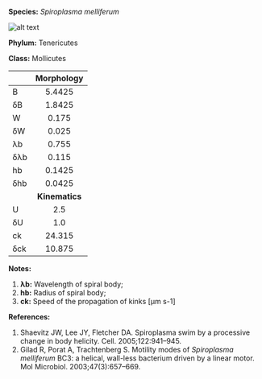 **Species:** *Spiroplasma melliferum*

![alt text](https://github.com/marcos-fvr/BOSO-micro/blob/main/9-Figures/Spiroplasma_melliferum.png)

**Phylum:** Tenericutes

**Class:** Mollicutes

|     | **Morphology** |
|:--- | :------------: |
| B   | 5.4425 |
| δB  | 1.8425 |
| W   | 0.175 |
| δW  | 0.025 |
| λb  | 0.755 |
| δλb | 0.115 |
| hb  | 0.1425 |
| δhb | 0.0425 |
|     | **Kinematics** |
| U   | 2.5 |
| δU  | 1.0 |
| ck  | 24.315 |
| δck | 10.875 |

**Notes:**

1. **λb:** Wavelength of spiral body;
1. **hb:** Radius of spiral body;
1. **ck:** Speed of the propagation of kinks [µm s-1]

**References:**

1. Shaevitz JW, Lee JY, Fletcher DA.  Spiroplasma swim by a processive change in body helicity.  Cell. 2005;122:941–945.
1. Gilad R, Porat A, Trachtenberg S.  Motility modes of *Spiroplasma melliferum* BC3:  a helical, wall-less bacterium driven by a linear motor.  Mol Microbiol. 2003;47(3):657–669.
